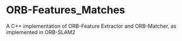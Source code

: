 # ORB-Features_Matches
A C++ implementation of ORB-Feature Extractor and ORB-Matcher, as implemented in ORB-SLAM2
